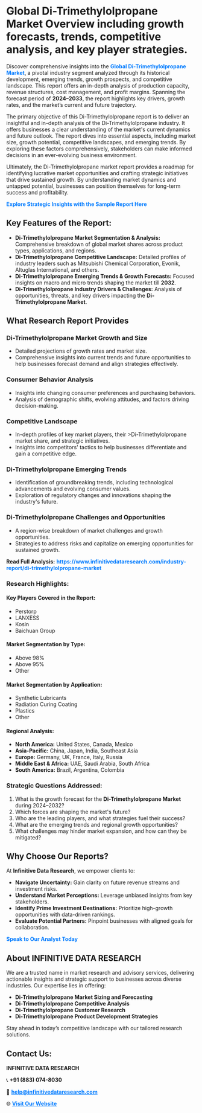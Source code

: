 <h1>Global Di-Trimethylolpropane Market Overview including growth forecasts, trends, competitive analysis, and key player strategies.</h1>
<p>
Discover comprehensive insights into the 
<a href="https://www.infinitivedataresearch.com/industry-report/di-trimethylolpropane-market" rel="dofollow" style="color: #007BFF; text-decoration: none;"><strong>Global Di-Trimethylolpropane Market</strong></a>, a pivotal industry segment analyzed through its historical development, emerging trends, growth prospects, and competitive landscape. This report offers an in-depth analysis of production capacity, revenue structures, cost management, and profit margins. Spanning the forecast period of <strong>2024–2033</strong>, the report highlights key drivers, growth rates, and the market’s current and future trajectory.
</p>
<p>
The primary objective of this Di-Trimethylolpropane report is to deliver an insightful and in-depth analysis of the Di-Trimethylolpropane industry. It offers businesses a clear understanding of the market's current dynamics and future outlook. The report dives into essential aspects, including market size, growth potential, competitive landscapes, and emerging trends. By exploring these factors comprehensively, stakeholders can make informed decisions in an ever-evolving business environment.
</p>
<p>
Ultimately, the Di-Trimethylolpropane market report provides a roadmap for identifying lucrative market opportunities and crafting strategic initiatives that drive sustained growth. By understanding market dynamics and untapped potential, businesses can position themselves for long-term success and profitability.
</p>
<p>
<a href="https://www.infinitivedataresearch.com/request-sample/reportId=105689" style="color: #007BFF; text-decoration: none;"><strong>Explore Strategic Insights with the Sample Report Here</strong></a>
</p>

<h2>Key Features of the Report:</h2>
<ul>
<li><strong>Di-Trimethylolpropane Market Segmentation & Analysis:</strong> Comprehensive breakdown of global market shares across product types, applications, and regions.</li>
<li><strong>Di-Trimethylolpropane Competitive Landscape:</strong> Detailed profiles of industry leaders such as Mitsubishi Chemical Corporation, Evonik, Altuglas International, and others.</li>
<li><strong>Di-Trimethylolpropane Emerging Trends & Growth Forecasts:</strong> Focused insights on macro and micro trends shaping the market till <strong>2032</strong>.</li>
<li><strong>Di-Trimethylolpropane Industry Drivers & Challenges:</strong> Analysis of opportunities, threats, and key drivers impacting the <strong>Di-Trimethylolpropane Market</strong>.</li>
</ul>

<h2>What Research Report Provides</h2>
<h3>Di-Trimethylolpropane Market Growth and Size</h3>
<ul>
<li>Detailed projections of growth rates and market size.</li>
<li>Comprehensive insights into current trends and future opportunities to help businesses forecast demand and align strategies effectively.</li>
</ul>

<h3>Consumer Behavior Analysis</h3>
<ul>
<li>Insights into changing consumer preferences and purchasing behaviors.</li>
<li>Analysis of demographic shifts, evolving attitudes, and factors driving decision-making.</li>
</ul>

<h3>Competitive Landscape</h3>
<ul>
<li>In-depth profiles of key market players, their >Di-Trimethylolpropane market share, and strategic initiatives.</li>
<li>Insights into competitors' tactics to help businesses differentiate and gain a competitive edge.</li>
</ul>

<h3>Di-Trimethylolpropane Emerging Trends</h3>
<ul>
<li>Identification of groundbreaking trends, including technological advancements and evolving consumer values.</li>
<li>Exploration of regulatory changes and innovations shaping the industry's future.</li>
</ul>

<h3>Di-Trimethylolpropane Challenges and Opportunities</h3>
<ul>
<li>A region-wise breakdown of market challenges and growth opportunities.</li>
<li>Strategies to address risks and capitalize on emerging opportunities for sustained growth.</li>
</ul>
<p><strong>Read Full Analysis:</strong> <a href="https://www.infinitivedataresearch.com/industry-report/di-trimethylolpropane-market" rel="dofollow" style="color: #007BFF; text-decoration: none;"><strong>https://www.infinitivedataresearch.com/industry-report/di-trimethylolpropane-market</strong></a></p>
<h3>Research Highlights:</h3>
<h4>Key Players Covered in the Report:</h4>
<ul><li>Perstorp</li><li>LANXESS</li><li>Kosin</li><li>Baichuan Group</li></ul>
<h4>Market Segmentation by Type:</h4>
<ul><li>Above 98%</li><li>Above 95%</li><li>Other</li></ul>
<h4>Market Segmentation by Application:</h4>
<ul><li>Synthetic Lubricants</li><li>Radiation Curing Coating</li><li>Plastics</li><li>Other</li></ul>

<h4>Regional Analysis:</h4>
<ul>
<li><strong>North America:</strong> United States, Canada, Mexico</li>
<li><strong>Asia-Pacific:</strong> China, Japan, India, Southeast Asia</li>
<li><strong>Europe:</strong> Germany, UK, France, Italy, Russia</li>
<li><strong>Middle East & Africa:</strong> UAE, Saudi Arabia, South Africa</li>
<li><strong>South America:</strong> Brazil, Argentina, Colombia</li>
</ul>

<h3>Strategic Questions Addressed:</h3>
<ol>
<li>What is the growth forecast for the <strong>Di-Trimethylolpropane Market</strong> during 2024–2032?</li>
<li>Which forces are shaping the market's future?</li>
<li>Who are the leading players, and what strategies fuel their success?</li>
<li>What are the emerging trends and regional growth opportunities?</li>
<li>What challenges may hinder market expansion, and how can they be mitigated?</li>
</ol>

<h2>Why Choose Our Reports?</h2>
<p>At <strong>Infinitive Data Research</strong>, we empower clients to:</p>
<ul>
<li><strong>Navigate Uncertainty:</strong> Gain clarity on future revenue streams and investment risks.</li>
<li><strong>Understand Market Perceptions:</strong> Leverage unbiased insights from key stakeholders.</li>
<li><strong>Identify Prime Investment Destinations:</strong> Prioritize high-growth opportunities with data-driven rankings.</li>
<li><strong>Evaluate Potential Partners:</strong> Pinpoint businesses with aligned goals for collaboration.</li>
</ul>
<p><a href="https://www.infinitivedataresearch.com/industry-report/di-trimethylolpropane-market" rel="dofollow" style="color: #007BFF; text-decoration: none;"><strong>Speak to Our Analyst Today</strong></a></p>

<h2>About INFINITIVE DATA RESEARCH</h2>
<p>We are a trusted name in market research and advisory services, delivering actionable insights and strategic support to businesses across diverse industries. Our expertise lies in offering:</p>
<ul>
<li><strong>Di-Trimethylolpropane Market Sizing and Forecasting</strong></li>
<li><strong>Di-Trimethylolpropane Competitive Analysis</strong></li>
<li><strong>Di-Trimethylolpropane Customer Research</strong></li>
<li><strong>Di-Trimethylolpropane Product Development Strategies</strong></li>
</ul>
<p>Stay ahead in today’s competitive landscape with our tailored research solutions.</p>

<h2>Contact Us:</h2>
<p><strong>INFINITIVE DATA RESEARCH</strong></p>
<p>📞 <strong>+91 (883) 074-8030</strong></p>
<p>📧 <strong><a href="mailto:help@infinitivedataresearch.com" style="color: #007BFF;">help@infinitivedataresearch.com</a></strong></p>
<p>🌐 <strong><a href="https://www.infinitivedataresearch.com" rel="dofollow" style="color: #007BFF;">Visit Our Website</a></strong></p>